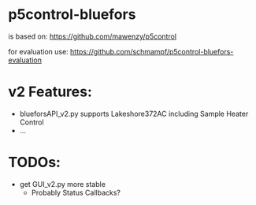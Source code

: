 # p5control-bluefors

is based on:
https://github.com/mawenzy/p5control

for evaluation use:
https://github.com/schmampf/p5control-bluefors-evaluation

# v2 Features:
- blueforsAPI_v2.py supports Lakeshore372AC including Sample Heater Control
- ... 

# TODOs:
- get GUI_v2.py more stable
    - Probably Status Callbacks?
